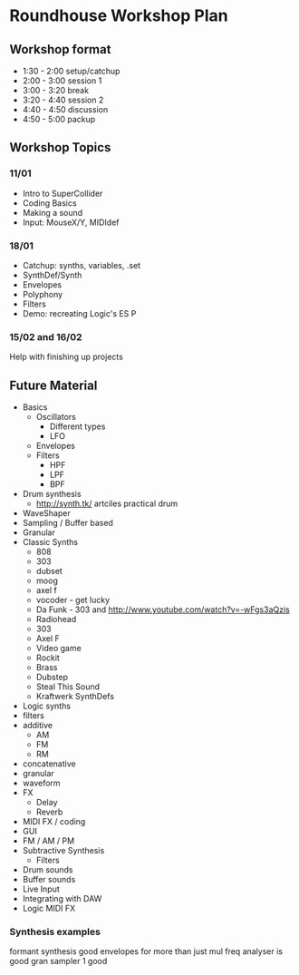 # Roundhouse Workshop Plan  

## Workshop format

+ 1:30 - 2:00   setup/catchup
+ 2:00 - 3:00   session 1
+ 3:00 - 3:20   break
+ 3:20 - 4:40   session 2
+ 4:40 - 4:50   discussion
+ 4:50 - 5:00   packup

## Workshop Topics

### 11/01
+ Intro to SuperCollider
+ Coding Basics
+ Making a sound
+ Input: MouseX/Y, MIDIdef

### 18/01
+ Catchup: synths, variables, .set
+ SynthDef/Synth
+ Envelopes
+ Polyphony
+ Filters
+ Demo: recreating Logic's ES P

### 15/02 and 16/02

Help with finishing up projects

## Future Material

+ Basics
    + Oscillators
        + Different types
        + LFO
    + Envelopes
    + Filters
        + HPF
        + LPF
        + BPF
+ Drum synthesis    
    + http://synth.tk/ artciles  practical drum
+ WaveShaper
+ Sampling / Buffer based
+ Granular
+ Classic Synths
    + 808
    + 303
    + dubset
    + moog
    + axel f
    + vocoder - get lucky
    + Da Funk - 303 and http://www.youtube.com/watch?v=-wFgs3aQzis
    + Radiohead
    + 303
    + Axel F
    + Video game 
    + Rockit
    + Brass
    + Dubstep
    + Steal This Sound
    + Kraftwerk SynthDefs
+ Logic synths
+ filters
+ additive
    + AM
    + FM
    + RM
+ concatenative
+ granular
+ waveform
+ FX
    + Delay
    + Reverb
+ MIDI FX / coding
+ GUI
+ FM / AM / PM
+ Subtractive Synthesis
    + Filters
+ Drum sounds
+ Buffer sounds
+ Live Input
+ Integrating with DAW
+ Logic MIDI FX


### Synthesis examples
formant synthesis good
envelopes for more than just mul
freq analyser is good
gran sampler 1 good